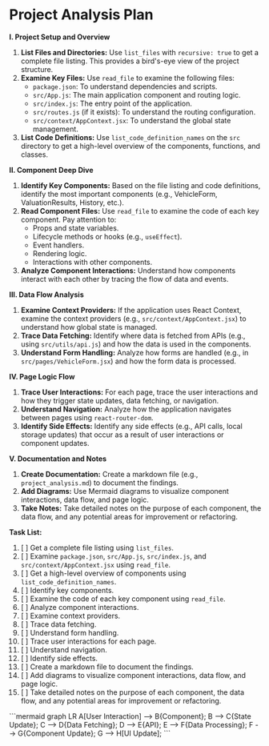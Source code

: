 # Project Analysis Plan

**I. Project Setup and Overview**

1.  **List Files and Directories:** Use `list_files` with `recursive: true` to get a complete file listing. This provides a bird's-eye view of the project structure.
2.  **Examine Key Files:** Use `read_file` to examine the following files:
    *   `package.json`:  To understand dependencies and scripts.
    *   `src/App.js`:  The main application component and routing logic.
    *   `src/index.js`:  The entry point of the application.
    *   `src/routes.js` (if it exists): To understand the routing configuration.
    *   `src/context/AppContext.jsx`: To understand the global state management.
3.  **List Code Definitions:** Use `list_code_definition_names` on the `src` directory to get a high-level overview of the components, functions, and classes.

**II. Component Deep Dive**

1.  **Identify Key Components:** Based on the file listing and code definitions, identify the most important components (e.g., VehicleForm, ValuationResults, History, etc.).
2.  **Read Component Files:** Use `read_file` to examine the code of each key component. Pay attention to:
    *   Props and state variables.
    *   Lifecycle methods or hooks (e.g., `useEffect`).
    *   Event handlers.
    *   Rendering logic.
    *   Interactions with other components.
3.  **Analyze Component Interactions:** Understand how components interact with each other by tracing the flow of data and events.

**III. Data Flow Analysis**

1.  **Examine Context Providers:** If the application uses React Context, examine the context providers (e.g., `src/context/AppContext.jsx`) to understand how global state is managed.
2.  **Trace Data Fetching:** Identify where data is fetched from APIs (e.g., using `src/utils/api.js`) and how the data is used in the components.
3.  **Understand Form Handling:** Analyze how forms are handled (e.g., in `src/pages/VehicleForm.jsx`) and how the form data is processed.

**IV. Page Logic Flow**

1.  **Trace User Interactions:** For each page, trace the user interactions and how they trigger state updates, data fetching, or navigation.
2.  **Understand Navigation:** Analyze how the application navigates between pages using `react-router-dom`.
3.  **Identify Side Effects:** Identify any side effects (e.g., API calls, local storage updates) that occur as a result of user interactions or component updates.

**V. Documentation and Notes**

1.  **Create Documentation:** Create a markdown file (e.g., `project_analysis.md`) to document the findings.
2.  **Add Diagrams:** Use Mermaid diagrams to visualize component interactions, data flow, and page logic.
3.  **Take Notes:** Take detailed notes on the purpose of each component, the data flow, and any potential areas for improvement or refactoring.

**Task List:**

1.  [ ] Get a complete file listing using `list_files`.
2.  [ ] Examine `package.json`, `src/App.js`, `src/index.js`, and `src/context/AppContext.jsx` using `read_file`.
3.  [ ] Get a high-level overview of components using `list_code_definition_names`.
4.  [ ] Identify key components.
5.  [ ] Examine the code of each key component using `read_file`.
6.  [ ] Analyze component interactions.
7.  [ ] Examine context providers.
8.  [ ] Trace data fetching.
9.  [ ] Understand form handling.
10. [ ] Trace user interactions for each page.
11. [ ] Understand navigation.
12. [ ] Identify side effects.
13. [ ] Create a markdown file to document the findings.
14. [ ] Add diagrams to visualize component interactions, data flow, and page logic.
15. [ ] Take detailed notes on the purpose of each component, the data flow, and any potential areas for improvement or refactoring.

\`\`\`mermaid
graph LR
    A[User Interaction] --> B{Component};
    B --> C{State Update};
    C --> D{Data Fetching};
    D --> E{API};
    E --> F{Data Processing};
    F --> G{Component Update};
    G --> H[UI Update];
\`\`\`
